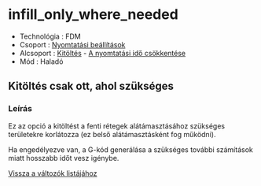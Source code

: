 # infill\_only\_where\_needed

* Technológia : FDM
* Csoport : [Nyomtatási beállítások](../../konfig/print_settings.md)
* Alcsoport : [Kitöltés](../../beallitasok/print_settings.md#remplissage) - [A nyomtatási idő csökkentése](infill_only_where_needed.md)
* Mód : Haladó

## Kitöltés csak ott, ahol szükséges

### Leírás

Ez az opció a kitöltést a fenti rétegek alátámasztásához szükséges területekre korlátozza \(ez belső alátámasztásként fog működni\).

Ha engedélyezve van, a G-kód generálása a szükséges további számítások miatt hosszabb időt vesz igénybe.

[Vissza a változók listájához](/)

